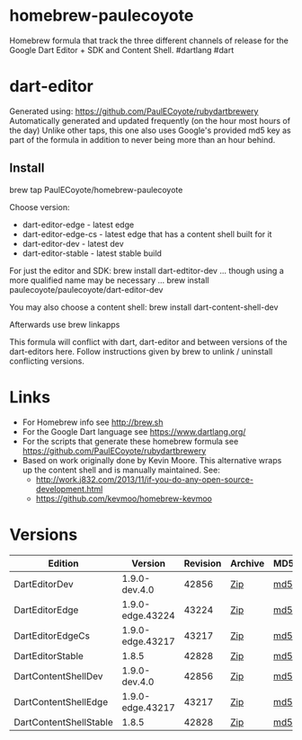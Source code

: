 homebrew-paulecoyote
====================

Homebrew formula that track the three different channels of release for the Google Dart Editor + SDK and Content Shell.  #dartlang #dart

dart-editor
===========

Generated using: https://github.com/PaulECoyote/rubydartbrewery
Automatically generated and updated frequently (on the hour most hours of the day)
Unlike other taps, this one also uses Google's provided md5 key as part of the formula in addition to never being more than an hour behind.

Install
-------
brew tap PaulECoyote/homebrew-paulecoyote

Choose version:
* dart-editor-edge - latest edge
* dart-editor-edge-cs - latest edge that has a content shell built for it
* dart-editor-dev - latest dev
* dart-editor-stable - latest stable build

For just the editor and SDK:
brew install dart-edtitor-dev
... though using a more qualified name may be necessary ...
brew install paulecoyote/paulecoyote/dart-editor-dev

You may also choose a content shell:
brew install dart-content-shell-dev

Afterwards use 
brew linkapps

This formula will conflict with dart, dart-editor and between versions of the dart-editors here.  Follow instructions given by brew to unlink / uninstall conflicting versions.

Links
=====
* For Homebrew info see http://brew.sh
* For the Google Dart language see https://www.dartlang.org/
* For the scripts that generate these homebrew formula see https://github.com/PaulECoyote/rubydartbrewery
* Based on work originally done by Kevin Moore. This alternative wraps up the content shell and is manually maintained.  See: 
    * http://work.j832.com/2013/11/if-you-do-any-open-source-development.html
    * https://github.com/kevmoo/homebrew-kevmoo

Versions
========
| Edition | Version | Revision | Archive | MD5 | Notes |
| ------- | ------- | -------- | ------- | --- | ----- |
| DartEditorDev | 1.9.0-dev.4.0 | 42856 | [Zip](https://storage.googleapis.com/dart-archive/channels/dev/release/42856/editor/darteditor-macos-x64.zip) | [md5](https://storage.googleapis.com/dart-archive/channels/dev/release/42856/editor/darteditor-macos-x64.zip.md5sum) | [Changes](https://storage.googleapis.com/dart-archive/channels/dev/release/latest/changelog.html) |
| DartEditorEdge | 1.9.0-edge.43224 | 43224 | [Zip](https://storage.googleapis.com/dart-archive/channels/be/raw/43224/editor/darteditor-macos-x64.zip) | [md5](https://storage.googleapis.com/dart-archive/channels/be/raw/43224/editor/darteditor-macos-x64.zip.md5sum) | - |
| DartEditorEdgeCs | 1.9.0-edge.43217 | 43217 | [Zip](https://storage.googleapis.com/dart-archive/channels/be/raw/43217/editor/darteditor-macos-x64.zip) | [md5](https://storage.googleapis.com/dart-archive/channels/be/raw/43217/editor/darteditor-macos-x64.zip.md5sum) | - |
| DartEditorStable | 1.8.5 | 42828 | [Zip](https://storage.googleapis.com/dart-archive/channels/stable/release/42828/editor/darteditor-macos-x64.zip) | [md5](https://storage.googleapis.com/dart-archive/channels/stable/release/42828/editor/darteditor-macos-x64.zip.md5sum) | [Changes](https://storage.googleapis.com/dart-archive/channels/stable/release/latest/changelog.html) |
| DartContentShellDev | 1.9.0-dev.4.0 | 42856 | [Zip](https://storage.googleapis.com/dart-archive/channels/dev/release/42856/dartium/content_shell-macos-ia32-release.zip) | [md5](https://storage.googleapis.com/dart-archive/channels/dev/release/42856/dartium/content_shell-macos-ia32-release.zip.md5sum) | - |
| DartContentShellEdge | 1.9.0-edge.43217 | 43217 | [Zip](https://storage.googleapis.com/dart-archive/channels/be/raw/43217/dartium/content_shell-macos-ia32-release.zip) | [md5](https://storage.googleapis.com/dart-archive/channels/be/raw/43217/dartium/content_shell-macos-ia32-release.zip.md5sum) | - |
| DartContentShellStable | 1.8.5 | 42828 | [Zip](https://storage.googleapis.com/dart-archive/channels/stable/release/42828/dartium/content_shell-macos-ia32-release.zip) | [md5](https://storage.googleapis.com/dart-archive/channels/stable/release/42828/dartium/content_shell-macos-ia32-release.zip.md5sum) | - |
